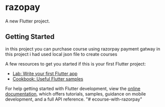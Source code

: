 # razopay

A new Flutter project.

## Getting Started

in this project you can purchase course using razorpay payment gatway in this project i had used local json file to create courses 

A few resources to get you started if this is your first Flutter project:

- [Lab: Write your first Flutter app](https://docs.flutter.dev/get-started/codelab)
- [Cookbook: Useful Flutter samples](https://docs.flutter.dev/cookbook)

For help getting started with Flutter development, view the
[online documentation](https://docs.flutter.dev/), which offers tutorials,
samples, guidance on mobile development, and a full API reference.
"# ecourse-with-razorpay" 
